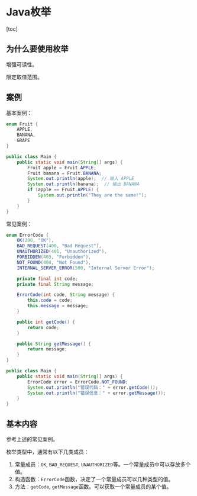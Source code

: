 # Java枚举

[toc]



## 为什么要使用枚举

增强可读性。

限定取值范围。



## 案例

基本案例：

```java
enum Fruit {
    APPLE,
    BANANA,
    GRAPE
}

public class Main {
    public static void main(String[] args) {
        Fruit apple = Fruit.APPLE;
        Fruit banana = Fruit.BANANA;
        System.out.println(apple);  // 输入 APPLE
        System.out.println(banana);  // 输出 BANANA
        if (apple == Fruit.APPLE) {
            System.out.println("They are the same!");
        }
    }
}
```



常见案例：

```java
enum ErrorCode {
    OK(200, "OK"),
    BAD_REQUEST(400, "Bad Request"),
    UNAUTHORIZED(401, "Unauthorized"),
    FORBIDDEN(403, "Forbidden"),
    NOT_FOUND(404, "Not Found"),
    INTERNAL_SERVER_ERROR(500, "Internal Server Error");

    private final int code;
    private final String message;

    ErrorCode(int code, String message) {
        this.code = code;
        this.message = message;
    }

    public int getCode() {
        return code;
    }

    public String getMessage() {
        return message;
    }
}

public class Main {
    public static void main(String[] args) {
        ErrorCode error = ErrorCode.NOT_FOUND;
        System.out.println("错误代码：" + error.getCode());
        System.out.println("错误信息：" + error.getMessage());
    }
}
```



## 基本内容

参考上述的常见案例。

枚举类型中，通常有以下几类成员：

1. 常量成员：`OK`, `BAD_REQUEST`, `UNAUTHORIZED`等。一个常量成员中可以存放多个值。
2. 构造函数：`ErrorCode`函数，决定了一个常量成员可以几种类型的值。
3. 方法：`getCode`, `getMessage`函数。可以获取一个常量成员的某个值。
